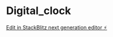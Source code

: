 # Digital_clock

[Edit in StackBlitz next generation editor ⚡️](https://stackblitz.com/~/github.com/deepprajapati2903/Digital_clock)